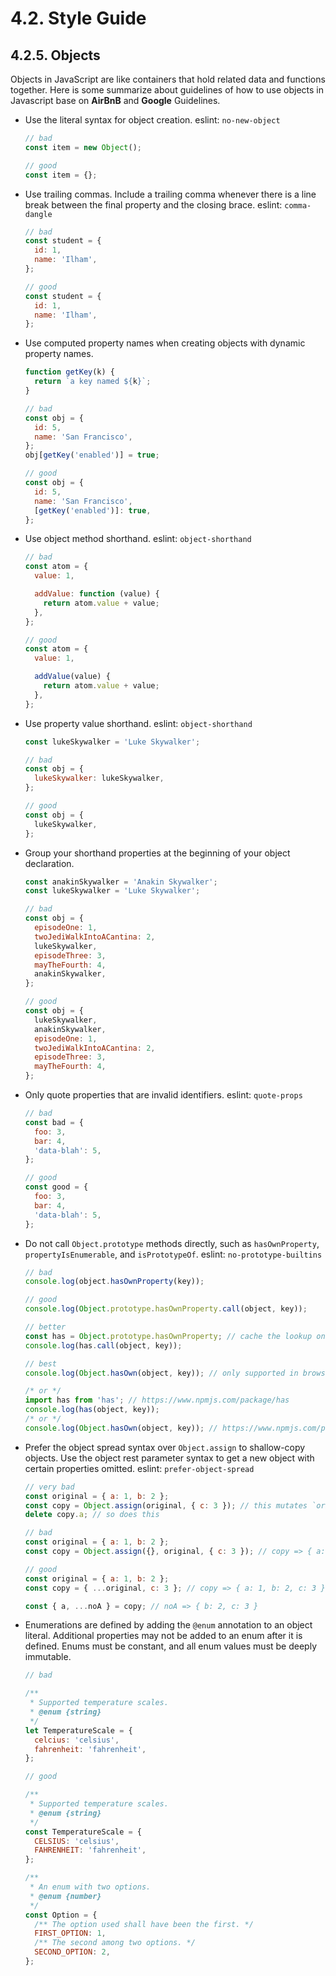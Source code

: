 # 4.2. Style Guide

## 4.2.5. Objects

Objects in JavaScript are like containers that hold related data and functions together. Here is some summarize about guidelines of how to use objects in Javascript base on **AirBnB** and **Google** Guidelines.

- Use the literal syntax for object creation. eslint: `no-new-object`

  ```javascript
  // bad
  const item = new Object();

  // good
  const item = {};
  ```

- Use trailing commas. Include a trailing comma whenever there is a line break between the final property and the closing brace. eslint: `comma-dangle`

  ```javascript
  // bad
  const student = {
    id: 1,
    name: 'Ilham',
  };

  // good
  const student = {
    id: 1,
    name: 'Ilham',
  };
  ```

- Use computed property names when creating objects with dynamic property names.

  ```javascript
  function getKey(k) {
    return `a key named ${k}`;
  }

  // bad
  const obj = {
    id: 5,
    name: 'San Francisco',
  };
  obj[getKey('enabled')] = true;

  // good
  const obj = {
    id: 5,
    name: 'San Francisco',
    [getKey('enabled')]: true,
  };
  ```

- Use object method shorthand. eslint: `object-shorthand`

  ```javascript
  // bad
  const atom = {
    value: 1,

    addValue: function (value) {
      return atom.value + value;
    },
  };

  // good
  const atom = {
    value: 1,

    addValue(value) {
      return atom.value + value;
    },
  };
  ```

- Use property value shorthand. eslint: `object-shorthand`

  ```javascript
  const lukeSkywalker = 'Luke Skywalker';

  // bad
  const obj = {
    lukeSkywalker: lukeSkywalker,
  };

  // good
  const obj = {
    lukeSkywalker,
  };
  ```

- Group your shorthand properties at the beginning of your object declaration.

  ```javascript
  const anakinSkywalker = 'Anakin Skywalker';
  const lukeSkywalker = 'Luke Skywalker';

  // bad
  const obj = {
    episodeOne: 1,
    twoJediWalkIntoACantina: 2,
    lukeSkywalker,
    episodeThree: 3,
    mayTheFourth: 4,
    anakinSkywalker,
  };

  // good
  const obj = {
    lukeSkywalker,
    anakinSkywalker,
    episodeOne: 1,
    twoJediWalkIntoACantina: 2,
    episodeThree: 3,
    mayTheFourth: 4,
  };
  ```

- Only quote properties that are invalid identifiers. eslint: `quote-props`
  ```javascript
  // bad
  const bad = {
    foo: 3,
    bar: 4,
    'data-blah': 5,
  };

  // good
  const good = {
    foo: 3,
    bar: 4,
    'data-blah': 5,
  };
  ```
- Do not call `Object.prototype` methods directly, such as `hasOwnProperty`, `propertyIsEnumerable`, and `isPrototypeOf`. eslint: `no-prototype-builtins`
  ```javascript
  // bad
  console.log(object.hasOwnProperty(key));

  // good
  console.log(Object.prototype.hasOwnProperty.call(object, key));

  // better
  const has = Object.prototype.hasOwnProperty; // cache the lookup once, in module scope.
  console.log(has.call(object, key));

  // best
  console.log(Object.hasOwn(object, key)); // only supported in browsers that support ES2022

  /* or */
  import has from 'has'; // https://www.npmjs.com/package/has
  console.log(has(object, key));
  /* or */
  console.log(Object.hasOwn(object, key)); // https://www.npmjs.com/package/object.hasown
  ```
- Prefer the object spread syntax over `Object.assign` to shallow-copy objects. Use the object rest parameter syntax to get a new object with certain properties omitted. eslint: `prefer-object-spread`

  ```javascript
  // very bad
  const original = { a: 1, b: 2 };
  const copy = Object.assign(original, { c: 3 }); // this mutates `original` ಠ_ಠ
  delete copy.a; // so does this

  // bad
  const original = { a: 1, b: 2 };
  const copy = Object.assign({}, original, { c: 3 }); // copy => { a: 1, b: 2, c: 3 }

  // good
  const original = { a: 1, b: 2 };
  const copy = { ...original, c: 3 }; // copy => { a: 1, b: 2, c: 3 }

  const { a, ...noA } = copy; // noA => { b: 2, c: 3 }
  ```

- Enumerations are defined by adding the `@enum` annotation to an object literal. Additional properties may not be added to an enum after it is defined. Enums must be constant, and all enum values must be deeply immutable.

  ```javascript
  // bad

  /**
   * Supported temperature scales.
   * @enum {string}
   */
  let TemperatureScale = {
    celcius: 'celsius',
    fahrenheit: 'fahrenheit',
  };

  // good

  /**
   * Supported temperature scales.
   * @enum {string}
   */
  const TemperatureScale = {
    CELSIUS: 'celsius',
    FAHRENHEIT: 'fahrenheit',
  };

  /**
   * An enum with two options.
   * @enum {number}
   */
  const Option = {
    /** The option used shall have been the first. */
    FIRST_OPTION: 1,
    /** The second among two options. */
    SECOND_OPTION: 2,
  };
  ```
